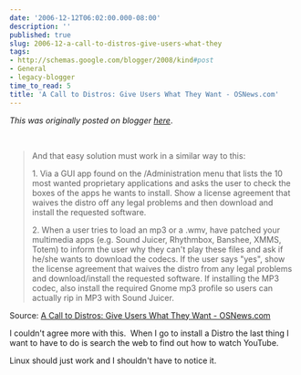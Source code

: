 ```yaml
---
date: '2006-12-12T06:02:00.000-08:00'
description: ''
published: true
slug: 2006-12-a-call-to-distros-give-users-what-they
tags:
- http://schemas.google.com/blogger/2008/kind#post
- General
- legacy-blogger
time_to_read: 5
title: 'A Call to Distros: Give Users What They Want - OSNews.com'
---
```


*This was originally posted on blogger [here](https://techshorts.blogspot.com/2006/12/a-call-to-distros-give-users-what-they.html)*.

<p>&nbsp;</p> <blockquote> <p>And that easy solution must work in a similar way to this: </p> <p>1. Via a GUI app found on the /Administration menu that lists the 10 most wanted proprietary applications and asks the user to check the boxes of the apps he wants to install. Show a license agreement that waives the distro off any legal problems and then download and install the requested software. </p> <p>2. When a user tries to load an mp3 or a .wmv, have patched your multimedia apps (e.g. Sound Juicer, Rhythmbox, Banshee, XMMS, Totem) to inform the user why they can't play these files and ask if he/she wants to download the codecs. If the user says "yes", show the license agreement that waives the distro from any legal problems and download/install the requested software. If installing the MP3 codec, also install the required Gnome mp3 profile so users can actually rip in MP3 with Sound Juicer.</p></blockquote> <p>Source: <a href="http://www.osnews.com/story.php?news_id=16284">A Call to Distros: Give Users What They Want - OSNews.com</a> </p> <p>I couldn't agree more with this.&nbsp; When I go to install a Distro the last thing I want to have to do is search the web to find out how to watch YouTube.</p> <p>Linux should just work and I shouldn't have to notice it.</p>